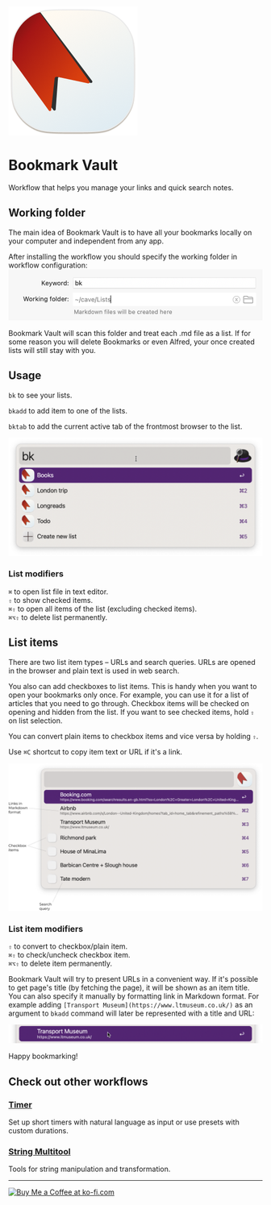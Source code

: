 ![Bookmark Vault](./icon.png)

# Bookmark Vault
Workflow that helps you manage your links and quick search notes.

## Working folder
The main idea of Bookmark Vault is to have all your bookmarks locally on your computer and independent from any app.

After installing the workflow you should specify the working folder in workflow configuration:
![Configuration](./configuration.png)

Bookmark Vault will scan this folder and treat each .md file as a list. If for some reason you will delete Bookmarks or even Alfred, your once created lists will still stay with you.

## Usage
`bk` to see your lists.

`bkadd` to add item to one of the lists.

`bktab` to add the current active tab of the frontmost browser to the list.

![Lists](./lists.png)

### List modifiers
`⌘` to open list file in text editor.  
`⇧` to show checked items.  
`⌘⇧` to open all items of the list (excluding checked items).  
`⌘⌥⇧` to delete list permanently.

## List items
There are two list item types – URLs and search queries. URLs are opened in the browser and plain text is used in web search.

You also can add checkboxes to list items. This is handy when you want to open your bookmarks only once. For example, you can use it for a list of articles that you need to go through. Checkbox items will be checked on opening and hidden from the list. If you want to see checked items, hold `⇧` on list selection.

You can convert plain items to checkbox items and vice versa by holding `⇧`.

Use `⌘C` shortcut to copy item text or URL if it's a link.

![List items](./list-items.png)

### List item modifiers
`⇧` to convert to checkbox/plain item.  
`⌘⇧` to check/uncheck checkbox item.  
`⌘⌥⇧` to delete item permanently.

Bookmark Vault will try to present URLs in a convenient way. If it's possible to get page's title (by fetching the page), it will be shown as an item title. You can also specify it manually by formatting link in Markdown format. For example adding `[Transport Museum](https://www.ltmuseum.co.uk/)` as an argument to `bkadd` command will later be represented with a title and URL:

![Markdown link](./markdown-link.png)

Happy bookmarking!

## Check out other workflows
### [Timer](https://github.com/colomolo/alfred-timer)
Set up short timers with natural language as input or use presets with custom durations.

### [String Multitool](https://github.com/colomolo/alfred-string-multitool)
Tools for string manipulation and transformation.

---
<a href='https://ko-fi.com/I2I0W98PT' target='_blank'><img height='36' style='border:0px;height:36px;' src='https://storage.ko-fi.com/cdn/kofi3.png?v=3' border='0' alt='Buy Me a Coffee at ko-fi.com' /></a>
